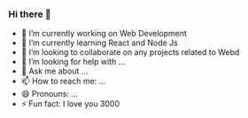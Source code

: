 ### Hi there 👋



- 🔭 I’m currently working on Web Development 
- 🌱 I’m currently learning React and Node Js
- 👯 I’m looking to collaborate on any projects related to Webd
- 🤔 I’m looking for help with ...
- 💬 Ask me about ...
- 📫 How to reach me: ...
- 😄 Pronouns: ...
- ⚡ Fun fact: I love you 3000

